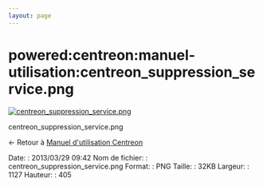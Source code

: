 ```yaml
---
layout: page
---
```


powered:centreon:manuel-utilisation:centreon\_suppression\_service.png
======================================================================

[![centreon\_suppression\_service.png](../../..//assets/media/powered/centreon/manuel-utilisation/centreon_suppression_service.png@cache=&w=900&h=323 "centreon_suppression_service.png")](../../..//assets/media/powered/centreon/manuel-utilisation/centreon_suppression_service.png@cache= "Afficher le fichier original")

centreon\_suppression\_service.png

← Retour à [Manuel d'utilisation
Centreon](../../../../centreon/manuel-utilisation/start.html "centreon:manuel-utilisation:start")

Date:
:   2013/03/29 09:42
Nom de fichier:
:   centreon\_suppression\_service.png
Format:
:   PNG
Taille:
:   32KB
Largeur:
:   1127
Hauteur:
:   405

